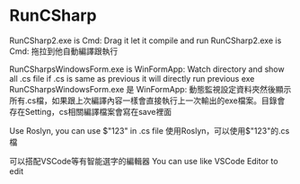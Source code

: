 # RunCSharp

RunCSharp2.exe is Cmd: Drag it let it compile and run
RunCSharp2.exe is Cmd: 拖拉到他自動編譯跟執行

RunCSharpsWindowsForm.exe is WinFormApp: 
Watch directory and show all .cs file if .cs is same as previous it will directly run previous exe
RunCSharpsWindowsForm.exe 是 WinFormApp: 
動態監視設定資料夾然後顯示所有.cs檔，如果跟上次編譯內容一樣會直接執行上一次輸出的exe檔案。目錄會存在Setting，cs相關編譯檔案會寫在save裡面

Use Roslyn, you can use $"123" in .cs file
使用Roslyn，可以使用$"123"的.cs檔

可以搭配VSCode等有智能選字的編輯器
You can use like VSCode Editor to edit
